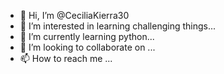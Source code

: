 - 👋 Hi, I’m @CeciliaKierra30
- 👀 I’m interested in learning challenging things...
- 🌱 I’m currently learning python...
- 💞️ I’m looking to collaborate on ...
- 📫 How to reach me ...

<!---
CeciliaKierra30/CeciliaKierra30 is a ✨ special ✨ repository because its `README.md` (this file) appears on your GitHub profile.
You can click the Preview link to take a look at your changes.
--->
